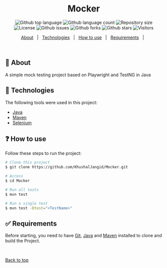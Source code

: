 <h1 align="center">Mocker</h1>

<p align="center">
  <img alt="Github top language" src="https://img.shields.io/github/languages/top/KhushalJangid/Maven-test-repo?color=56BEB8">

  <img alt="Github language count" src="https://img.shields.io/github/languages/count/KhushalJangid/Maven-test-repo?color=56BEB8">

  <img alt="Repository size" src="https://img.shields.io/github/repo-size/KhushalJangid/Maven-test-repo?color=56BEB8">

  <img alt="License" src="https://img.shields.io/github/license/KhushalJangid/Maven-test-repo?color=56BEB8">

  <img alt="Github issues" src="https://img.shields.io/github/issues/KhushalJangid/Maven-test-repo?color=56BEB8" />

  <img alt="Github forks" src="https://img.shields.io/github/forks/KhushalJangid/Maven-test-repo?color=56BEB8" />

  <img alt="Github stars" src="https://img.shields.io/github/stars/KhushalJangid/Maven-test-repo?color=56BEB8" />

  <img alt="Visitors" src="https://visitor-badge.laobi.icu/badge?page_id=khushaljangid/Maven-test-repo&format=true">
</p>

<p align="center">
  <a href="#dart-about">About</a> &#xa0; | &#xa0; 
  <a href="#rocket-technologies">Technologies</a> &#xa0; | &#xa0;
  <a href="#question-how-to-use">How to use</a> &#xa0; | &#xa0;
  <a href="#white_check_mark-requirements">Requirements</a> &#xa0; | &#xa0;
</p>

<br>

## :dart: About

A simple mock testing project based on Playwright and TestNG in Java

## :rocket: Technologies

The following tools were used in this project:

- [Java](https://www.java.com/en/)
- [Maven](https://maven.apache.org/)
- [Selenium](https://playwright.dev/)

## :question: How to use

Follow these steps to run the project:

```bash
# Clone this project
$ git clone https://github.com/KhushalJangid/Mocker.git

# Access
$ cd Mocker

# Run all tests
$ mvn test

# Run a single test
$ mvn test -Dtest="<TestName>"

```

## :white_check_mark: Requirements

Before starting, you need to have [Git](https://git-scm.com), [Java](https://www.java.com/en/) and [Maven](https://maven.apache.org/) installed to clone and build the Project.

&#xa0;

<a href="#top">Back to top</a>
